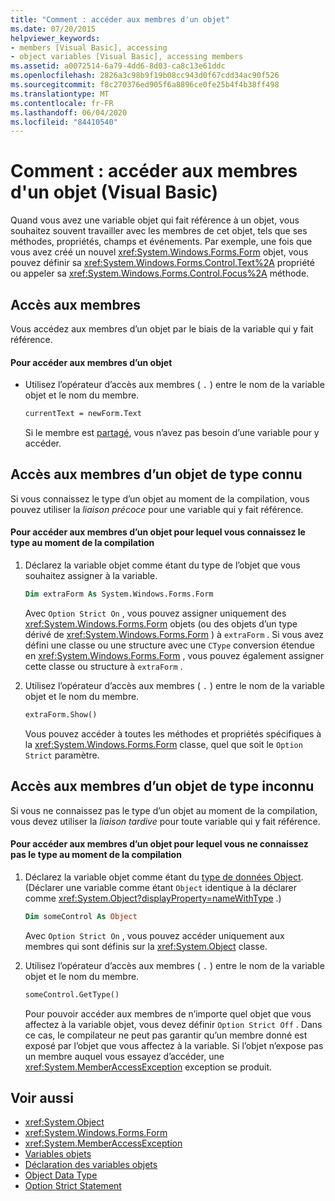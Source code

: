 ```yaml
---
title: "Comment : accéder aux membres d'un objet"
ms.date: 07/20/2015
helpviewer_keywords:
- members [Visual Basic], accessing
- object variables [Visual Basic], accessing members
ms.assetid: a0072514-6a79-4dd6-8d03-ca8c13e61ddc
ms.openlocfilehash: 2826a3c98b9f19b08cc943d0f67cdd34ac90f526
ms.sourcegitcommit: f8c270376ed905f6a8896ce0fe25b4f4b38ff498
ms.translationtype: MT
ms.contentlocale: fr-FR
ms.lasthandoff: 06/04/2020
ms.locfileid: "84410540"
---
```

# <a name="how-to-access-members-of-an-object-visual-basic"></a>Comment : accéder aux membres d'un objet (Visual Basic)

Quand vous avez une variable objet qui fait référence à un objet, vous souhaitez souvent travailler avec les membres de cet objet, tels que ses méthodes, propriétés, champs et événements. Par exemple, une fois que vous avez créé un nouvel <xref:System.Windows.Forms.Form> objet, vous pouvez définir sa <xref:System.Windows.Forms.Control.Text%2A> propriété ou appeler sa <xref:System.Windows.Forms.Control.Focus%2A> méthode.

## <a name="accessing-members"></a>Accès aux membres

Vous accédez aux membres d’un objet par le biais de la variable qui y fait référence.

#### <a name="to-access-members-of-an-object"></a>Pour accéder aux membres d’un objet

- Utilisez l’opérateur d’accès aux membres ( `.` ) entre le nom de la variable objet et le nom du membre.

    ```vb
    currentText = newForm.Text
    ```

    Si le membre est [partagé](../../../language-reference/modifiers/shared.md), vous n’avez pas besoin d’une variable pour y accéder.

## <a name="accessing-members-of-an-object-of-known-type"></a>Accès aux membres d’un objet de type connu

Si vous connaissez le type d’un objet au moment de la compilation, vous pouvez utiliser la *liaison précoce* pour une variable qui y fait référence.

#### <a name="to-access-members-of-an-object-for-which-you-know-the-type-at-compile-time"></a>Pour accéder aux membres d’un objet pour lequel vous connaissez le type au moment de la compilation

1. Déclarez la variable objet comme étant du type de l’objet que vous souhaitez assigner à la variable.

    ```vb
    Dim extraForm As System.Windows.Forms.Form
    ```

    Avec `Option Strict On` , vous pouvez assigner uniquement des <xref:System.Windows.Forms.Form> objets (ou des objets d’un type dérivé de <xref:System.Windows.Forms.Form> ) à `extraForm` . Si vous avez défini une classe ou une structure avec une `CType` conversion étendue en <xref:System.Windows.Forms.Form> , vous pouvez également assigner cette classe ou structure à `extraForm` .

2. Utilisez l’opérateur d’accès aux membres ( `.` ) entre le nom de la variable objet et le nom du membre.

    ```vb
    extraForm.Show()
    ```

    Vous pouvez accéder à toutes les méthodes et propriétés spécifiques à la <xref:System.Windows.Forms.Form> classe, quel que soit le `Option Strict` paramètre.

## <a name="accessing-members-of-an-object-of-unknown-type"></a>Accès aux membres d’un objet de type inconnu

Si vous ne connaissez pas le type d’un objet au moment de la compilation, vous devez utiliser la *liaison tardive* pour toute variable qui y fait référence.

#### <a name="to-access-members-of-an-object-for-which-you-do-not-know-the-type-at-compile-time"></a>Pour accéder aux membres d’un objet pour lequel vous ne connaissez pas le type au moment de la compilation

1. Déclarez la variable objet comme étant du [type de données Object](../../../language-reference/data-types/object-data-type.md). (Déclarer une variable comme étant `Object` identique à la déclarer comme <xref:System.Object?displayProperty=nameWithType> .)

    ```vb
    Dim someControl As Object
    ```

    Avec `Option Strict On` , vous pouvez accéder uniquement aux membres qui sont définis sur la <xref:System.Object> classe.

2. Utilisez l’opérateur d’accès aux membres ( `.` ) entre le nom de la variable objet et le nom du membre.

    ```vb
    someControl.GetType()
    ```

    Pour pouvoir accéder aux membres de n’importe quel objet que vous affectez à la variable objet, vous devez définir `Option Strict Off` . Dans ce cas, le compilateur ne peut pas garantir qu’un membre donné est exposé par l’objet que vous affectez à la variable. Si l’objet n’expose pas un membre auquel vous essayez d’accéder, une <xref:System.MemberAccessException> exception se produit.

## <a name="see-also"></a>Voir aussi

- <xref:System.Object>
- <xref:System.Windows.Forms.Form>
- <xref:System.MemberAccessException>
- [Variables objets](object-variables.md)
- [Déclaration des variables objets](object-variable-declaration.md)
- [Object Data Type](../../../language-reference/data-types/object-data-type.md)
- [Option Strict Statement](../../../language-reference/statements/option-strict-statement.md)
